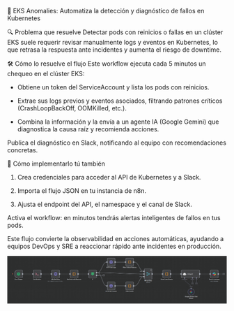 🚀 EKS Anomalies: Automatiza la detección y diagnóstico de fallos en Kubernetes

🔍 Problema que resuelve
Detectar pods con reinicios o fallas en un clúster EKS suele requerir revisar manualmente logs y eventos en Kubernetes, lo que retrasa la respuesta ante incidentes y aumenta el riesgo de downtime.

🛠️ Cómo lo resuelve el flujo
Este workflow ejecuta cada 5 minutos un chequeo en el clúster EKS:

* Obtiene un token del ServiceAccount y lista los pods con reinicios.

* Extrae sus logs previos y eventos asociados, filtrando patrones críticos (CrashLoopBackOff, OOMKilled, etc.).

* Combina la información y la envía a un agente IA (Google Gemini) que diagnostica la causa raíz y recomienda acciones.

Publica el diagnóstico en Slack, notificando al equipo con recomendaciones concretas.

📌 Cómo implementarlo tú también

1. Crea credenciales para acceder al API de Kubernetes y a Slack.

2. Importa el flujo JSON en tu instancia de n8n.

3. Ajusta el endpoint del API, el namespace y el canal de Slack.

Activa el workflow: en minutos tendrás alertas inteligentes de fallos en tus pods.

Este flujo convierte la observabilidad en acciones automáticas, ayudando a equipos DevOps y SRE a reaccionar rápido ante incidentes en producción.

![EKS-Anomaly](./Workflow.png)
